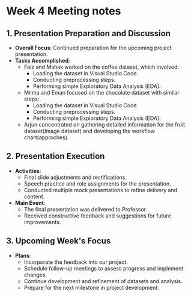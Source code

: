 # Week 4 Meeting notes

## 1. Presentation Preparation and Discussion

- **Overall Focus**: Continued preparation for the upcoming project presentation.
- **Tasks Accomplished**:
  - Faiz and Mahak worked on the coffee dataset, which involved:
    - Loading the dataset in Visual Studio Code.
    - Conducting preprocessing steps.
    - Performing simple Exploratory Data Analysis (EDA).
  - Minha and Eman focused on the chocolate dataset with similar steps:
    - Loading the dataset in Visual Studio Code.
    - Conducting preprocessing steps.
    - Performing simple Exploratory Data Analysis (EDA).
  - Arjun concentrated on gathering detailed information for the fruit dataset(Image dataset) and developing the workflow chart(approches).

## 2. Presentation Execution

- **Activities**:
  - Final slide adjustments and rectifications.
  - Speech practice and role assignments for the presentation.
  - Conducted multiple mock presentations to refine delivery and content.
- **Main Event**:
  - The final presentation was delivered to Professor.
  - Received constructive feedback and suggestions for future improvements.

## 3. Upcoming Week's Focus

- **Plans**:
  - Incorporate the feedback into our project.
  - Schedule follow-up meetings to assess progress and implement changes.
  - Continue development and refinement of datasets and analysis.
  - Prepare for the next milestone in project development.


